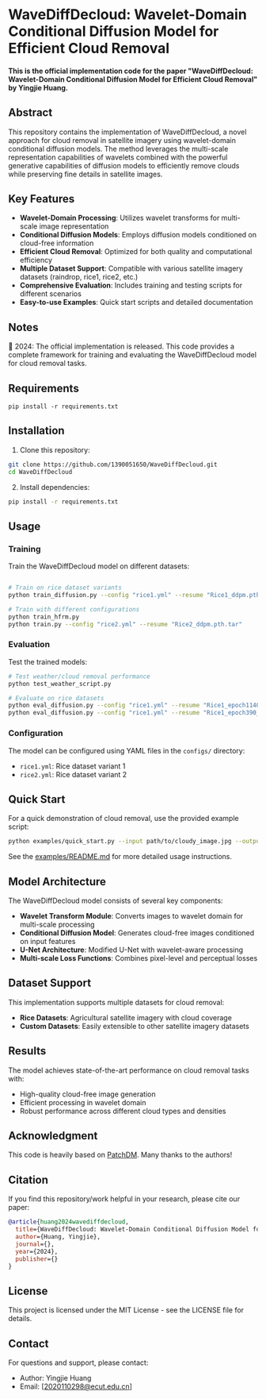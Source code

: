 # WaveDiffDecloud: Wavelet-Domain Conditional Diffusion Model for Efficient Cloud Removal

#### This is the official implementation code for the paper "WaveDiffDecloud: Wavelet-Domain Conditional Diffusion Model for Efficient Cloud Removal" by Yingjie Huang.

## Abstract

This repository contains the implementation of WaveDiffDecloud, a novel approach for cloud removal in satellite imagery using wavelet-domain conditional diffusion models. The method leverages the multi-scale representation capabilities of wavelets combined with the powerful generative capabilities of diffusion models to efficiently remove clouds while preserving fine details in satellite images.

## Key Features

- **Wavelet-Domain Processing**: Utilizes wavelet transforms for multi-scale image representation
- **Conditional Diffusion Models**: Employs diffusion models conditioned on cloud-free information
- **Efficient Cloud Removal**: Optimized for both quality and computational efficiency
- **Multiple Dataset Support**: Compatible with various satellite imagery datasets (raindrop, rice1, rice2, etc.)
- **Comprehensive Evaluation**: Includes training and testing scripts for different scenarios
- **Easy-to-use Examples**: Quick start scripts and detailed documentation

## Notes

📰 2024: The official implementation is released. This code provides a complete framework for training and evaluating the WaveDiffDecloud model for cloud removal tasks.


## Requirements

```
pip install -r requirements.txt
```

## Installation

1. Clone this repository:
```bash
git clone https://github.com/1390051650/WaveDiffDecloud.git
cd WaveDiffDecloud
```

2. Install dependencies:
```bash
pip install -r requirements.txt
```

## Usage

### Training

Train the WaveDiffDecloud model on different datasets:

```bash

# Train on rice dataset variants
python train_diffusion.py --config "rice1.yml" --resume "Rice1_ddpm.pth.tar"

# Train with different configurations
python train_hfrm.py
python train.py --config "rice2.yml" --resume "Rice2_ddpm.pth.tar"
```

### Evaluation

Test the trained models:

```bash
# Test weather/cloud removal performance
python test_weather_script.py

# Evaluate on rice datasets
python eval_diffusion.py --config "rice1.yml" --resume "Rice1_epoch1140_ddpm.pth.tar"
python eval_diffusion.py --config "rice1.yml" --resume "Rice1_epoch390_ddpm.pth.tar"
```

### Configuration

The model can be configured using YAML files in the `configs/` directory:
- `rice1.yml`: Rice dataset variant 1
- `rice2.yml`: Rice dataset variant 2

## Quick Start

For a quick demonstration of cloud removal, use the provided example script:

```bash
python examples/quick_start.py --input path/to/cloudy_image.jpg --output path/to/clean_image.jpg
```

See the [examples/README.md](examples/README.md) for more detailed usage instructions.

## Model Architecture

The WaveDiffDecloud model consists of several key components:

- **Wavelet Transform Module**: Converts images to wavelet domain for multi-scale processing
- **Conditional Diffusion Model**: Generates cloud-free images conditioned on input features
- **U-Net Architecture**: Modified U-Net with wavelet-aware processing
- **Multi-scale Loss Functions**: Combines pixel-level and perceptual losses

## Dataset Support

This implementation supports multiple datasets for cloud removal:

- **Rice Datasets**: Agricultural satellite imagery with cloud coverage
- **Custom Datasets**: Easily extensible to other satellite imagery datasets

## Results

The model achieves state-of-the-art performance on cloud removal tasks with:
- High-quality cloud-free image generation
- Efficient processing in wavelet domain
- Robust performance across different cloud types and densities

## Acknowledgment

This code is heavily based on [PatchDM](https://github.com/IGITUGraz/WeatherDiffusion). Many thanks to the authors!

## Citation

If you find this repository/work helpful in your research, please cite our paper:

```bibtex
@article{huang2024wavediffdecloud,
  title={WaveDiffDecloud: Wavelet-Domain Conditional Diffusion Model for Efficient Cloud Removal},
  author={Huang, Yingjie},
  journal={},
  year={2024},
  publisher={}
}
```

## License

This project is licensed under the MIT License - see the LICENSE file for details.

## Contact

For questions and support, please contact:
- Author: Yingjie Huang
- Email: [2020110298@ecut.edu.cn]

